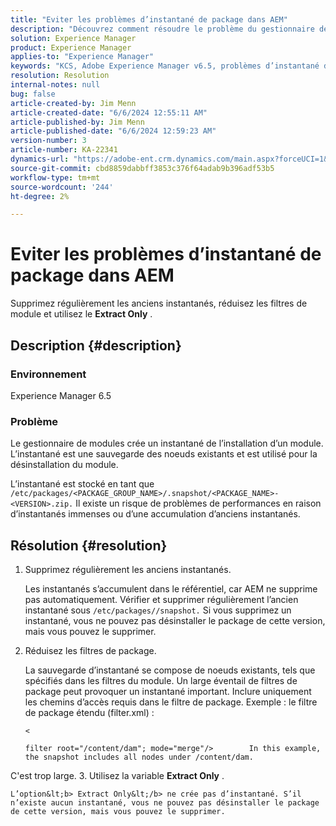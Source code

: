 ```yaml
---
title: "Eviter les problèmes d’instantané de package dans AEM"
description: "Découvrez comment résoudre le problème du gestionnaire de modules lorsque l’instantané est une sauvegarde de noeuds existants et est utilisé pour la désinstallation du module."
solution: Experience Manager
product: Experience Manager
applies-to: "Experience Manager"
keywords: "KCS, Adobe Experience Manager v6.5, problèmes d’instantané de package, AEM v6.5, dépannage"
resolution: Resolution
internal-notes: null
bug: false
article-created-by: Jim Menn
article-created-date: "6/6/2024 12:55:11 AM"
article-published-by: Jim Menn
article-published-date: "6/6/2024 12:59:23 AM"
version-number: 3
article-number: KA-22341
dynamics-url: "https://adobe-ent.crm.dynamics.com/main.aspx?forceUCI=1&pagetype=entityrecord&etn=knowledgearticle&id=ec39a067-9f23-ef11-840b-6045bd006268"
source-git-commit: cbd8859dabbff3853c376f64adab9b396adf53b5
workflow-type: tm+mt
source-wordcount: '244'
ht-degree: 2%

---
```


# Eviter les problèmes d’instantané de package dans AEM


Supprimez régulièrement les anciens instantanés, réduisez les filtres de module et utilisez le <b>Extract Only</b> .

## Description {#description}


### <b>Environnement</b>

Experience Manager 6.5



### <b>Problème</b>

Le gestionnaire de modules crée un instantané de l’installation d’un module. L’instantané est une sauvegarde des noeuds existants et est utilisé pour la désinstallation du module.

L’instantané est stocké en tant que `/etc/packages/<PACKAGE_GROUP_NAME>/.snapshot/<PACKAGE_NAME>-<VERSION>.zip.` Il existe un risque de problèmes de performances en raison d’instantanés immenses ou d’une accumulation d’anciens instantanés.


## Résolution {#resolution}


1. Supprimez régulièrement les anciens instantanés.

   Les instantanés s’accumulent dans le référentiel, car AEM ne supprime pas automatiquement. Vérifier et supprimer régulièrement l’ancien instantané sous `/etc/packages//snapshot.` Si vous supprimez un instantané, vous ne pouvez pas désinstaller le package de cette version, mais vous pouvez le supprimer.


2. Réduisez les filtres de package.

   La sauvegarde d’instantané se compose de noeuds existants, tels que spécifiés dans les filtres du module. Un large éventail de filtres de package peut provoquer un instantané important. Inclure uniquement les chemins d’accès requis dans le filtre de package. Exemple : le filtre de package étendu (filter.xml) :



   `<`


   ```
   filter root="/content/dam"; mode="merge"/>        In this example, the snapshot includes all nodes under /content/dam.
   ```

C&#39;est trop large.
3. Utilisez la variable <b>Extract Only</b> .

    L’option&lt;b> Extract Only&lt;/b> ne crée pas d’instantané. S’il n’existe aucun instantané, vous ne pouvez pas désinstaller le package de cette version, mais vous pouvez le supprimer.
    


